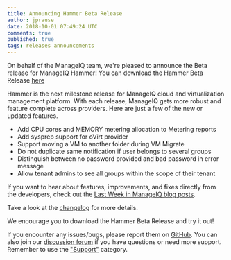 ```yaml
---
title: Announcing Hammer Beta Release
author: jprause
date: 2018-10-01 07:49:24 UTC
comments: true
published: true
tags: releases announcements
---
```


On behalf of the ManageIQ team, we're pleased to announce the Beta release for ManageIQ Hammer! You can download the Hammer Beta Release [here](http://manageiq.org/download/)

Hammer is the next milestone release for ManageIQ cloud and virtualization management platform. With each release, ManageIQ gets more robust and feature complete across providers. Here are just a few of the new or updated features.

* Add CPU cores and MEMORY metering allocation to Metering reports
* Add sysprep support for oVirt provider
* Support moving a VM to another folder during VM Migrate
* Do not duplicate same notification if user belongs to several groups
* Distinguish between no password provided and bad password in error message
* Allow tenant admins to see all groups within the scope of their tenant

If you want to hear about features, improvements, and fixes directly from the developers, check out the [Last Week in ManageIQ blog posts](http://manageiq.org/blog/tags/LWIMIQ/).

Take a look at the [changelog](https://github.com/ManageIQ/manageiq/blob/hammer/CHANGELOG.md/) for more details.

We encourage you to download the Hammer Beta Release and try it out!


If you encounter any issues/bugs, please report them on [GitHub](https://github.com/ManageIQ/manageiq/issues). You can also join our [discussion forum](http://talk.manageiq.org/) if you have questions or need more support. Remember to use the ["Support"](http://talk.manageiq.org/c/support) category.
